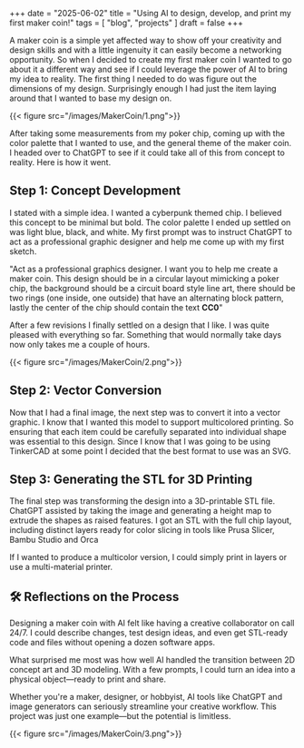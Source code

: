 +++ 
date = "2025-06-02"
title = "Using AI to design, develop, and print my first maker coin!"
tags = [ "blog", "projects"
]
draft = false
+++

A maker coin is a simple yet affected way to show off your creativity and design skills and with a little ingenuity it can easily become a networking opportunity. So when I decided to create my first maker coin I wanted to go about it a different way and see if I could leverage the power of AI to bring my idea to reality.
The first thing I needed to do was figure out the dimensions of my design. Surprisingly enough I had just the item laying around that I wanted to base my design on. 

{{< figure src="/images/MakerCoin/1.png">}}


After taking some measurements from my poker chip, coming up with the color palette that I wanted to use, and the general theme of the maker coin. I headed over to ChatGPT to see if it could take all of this from concept to reality. Here is how it went.

## Step 1: Concept Development

I stated with a simple idea. I wanted a cyberpunk themed chip. I believed this concept to be minimal but bold. The color palette I ended up settled on was light blue, black, and white. 
My first prompt was to instruct ChatGPT to act as a professional graphic designer and help me come up with my first sketch.

"Act as a professional graphics designer. I want you to help me create a maker coin. This design should be in a circular layout mimicking a poker chip, the background should be a circuit board style line art, there should be two rings (one inside, one outside) that have an alternating block pattern, lastly the center of the chip should contain the text **CC0**"

After a few revisions I finally settled on a design that I like. I was quite pleased with everything so far. Something that would normally take days now only takes me a couple of hours.

{{< figure src="/images/MakerCoin/2.png">}}

## Step 2: Vector Conversion 

Now that I had a final image, the next step was to convert it into a vector graphic. I know that I wanted this model to support multicolored printing. So ensuring that each item could be carefully separated into individual shape was essential to this design.
Since I know that I was going to be using TinkerCAD at some point I decided that the best format to use was an SVG. 

## Step 3: Generating the STL for 3D Printing

The final step was transforming the design into a 3D-printable STL file. ChatGPT assisted by taking the image and generating a height map to extrude the shapes as raised features. I got an STL with the full chip layout, including distinct layers ready for color slicing in tools like Prusa Slicer, Bambu Studio and Orca

If I wanted to produce a multicolor version, I could simply print in layers or use a multi-material printer.

## 🛠️ Reflections on the Process

Designing a maker coin with AI felt like having a creative collaborator on call 24/7. I could describe changes, test design ideas, and even get STL-ready code and files without opening a dozen software apps.

What surprised me most was how well AI handled the transition between 2D concept art and 3D modeling. With a few prompts, I could turn an idea into a physical object—ready to print and share.

Whether you're a maker, designer, or hobbyist, AI tools like ChatGPT and image generators can seriously streamline your creative workflow. This project was just one example—but the potential is limitless.

{{< figure src="/images/MakerCoin/3.png">}}

